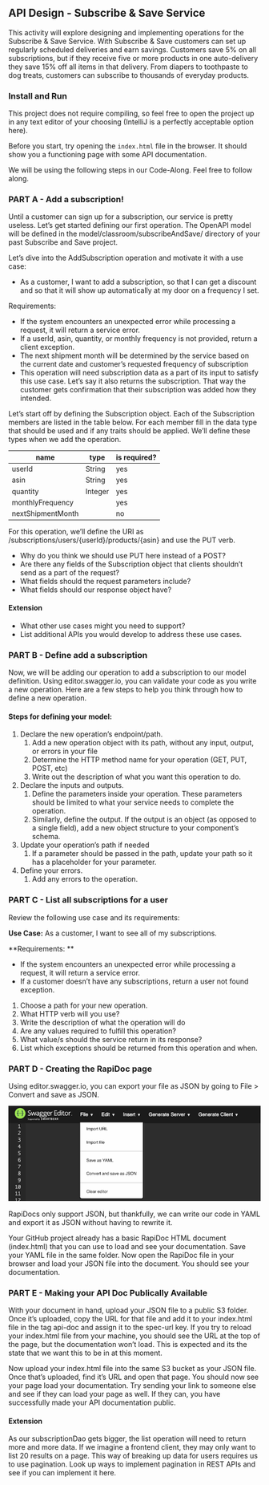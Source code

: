 ## API Design - Subscribe & Save Service

This activity will explore designing and implementing operations for the Subscribe & Save Service. With Subscribe & Save customers can set up regularly scheduled deliveries and earn savings. Customers save 5% on all subscriptions, but if they receive five or more products in one auto-delivery they save 15% off all items in that delivery. From diapers to toothpaste to dog treats, customers can subscribe to thousands of everyday products.

### Install and Run

This project does not require compiling, so feel free to open the project up in any text editor of your choosing (IntelliJ is a perfectly acceptable option here). 

Before you start, try opening the `index.html` file in the browser. It should show you a functioning page with some API documentation.

We will be using the following steps in our Code-Along. Feel free to follow along.

### PART A - Add a subscription!

Until a customer can sign up for a subscription, our service is pretty useless. Let’s get started defining our first operation. The OpenAPI model will be defined in the model/classroom/subscribeAndSave/ directory of your past Subscribe and Save project.

Let’s dive into the AddSubscription operation and motivate it with a use case:

- As a customer, I want to add a subscription, so that I can get a discount and so that it will show up automatically at my door on a frequency I set.

Requirements:

- If the system encounters an unexpected error while processing a request, it will return a service error.
- If a userId, asin, quantity, or monthly frequency is not provided, return a client exception.
- The next shipment month will be determined by the service based on the current date and customer’s requested frequency of subscription
- This operation will need subscription data as a part of its input to satisfy this use case. Let’s say it also returns the subscription. That way the customer gets confirmation that their subscription was added how they intended.

Let’s start off by defining the Subscription object. Each of the Subscription members are listed in the table below. For each member fill in the data type that should be used and if any traits should be applied. We’ll define these types when we add the operation.

| name   | type    | is required? |
|--------|---------|--------------|
|userId| String  | yes          |
|asin| String  | yes          |
|quantity| Integer | yes          |
|monthlyFrequency|| yes     |
|nextShipmentMonth|| no      |

For this operation, we’ll define the URI as /subscriptions/users/{userId}/products/{asin} and use the PUT verb. 
- Why do you think we should use PUT here instead of a POST?
- Are there any fields of the Subscription object that clients shouldn’t send as a part of the request?
- What fields should the request parameters include?
- What fields should our response object have?

#### Extension
- What other use cases might you need to support?
- List additional APIs you would develop to address these use cases.

### PART B - Define add a subscription

Now, we will be adding our operation to add a subscription to our model definition. Using editor.swagger.io, you can validate your code as you write a new operation. Here are a few steps to help you think through how to define a new operation.

#### Steps for defining your model:
1. Declare the new operation’s endpoint/path.
    1. Add a new operation object with its path, without any input, output, or errors in your file
    1. Determine the HTTP method name for your operation (GET, PUT, POST, etc)
    1. Write out the description of what you want this operation to do.
1. Declare the inputs and outputs.
    1. Define the parameters inside your operation. These parameters should be limited to what your service needs to complete the operation.
    1. Similarly, define the output. If the output is an object (as opposed to a single field), add a new object structure to your component’s schema.
1. Update your operation’s path if needed
    1. If a parameter should be passed in the path, update your path so it has a placeholder for your parameter.
1. Define your errors.
    1. Add any errors to the operation.

### PART C - List all subscriptions for a user

Review the following use case and its requirements:

**Use Case:** As a customer, I want to see all of my subscriptions. 

**Requirements: **

- If the system encounters an unexpected error while processing a request, it will return a service error.
- If a customer doesn’t have any subscriptions, return a user not found exception.

1. Choose a path for your new operation.
1. What HTTP verb will you use?
1. Write the description of what the operation will do
1. Are any values required to fulfill this operation?
1. What value/s should the service return in its response?
1. List which exceptions should be returned from this operation and when.

### PART D - Creating the RapiDoc page

Using editor.swagger.io, you can export your file as JSON by going to File > Convert and save as JSON.

 ![img1](/img1.png)

RapiDocs only support JSON, but thankfully, we can write our code in YAML and export it as JSON without having to rewrite it.

Your GitHub project already has a basic RapiDoc HTML document (index.html) that you can use to load and see your documentation. Save your YAML file in the same folder. Now open the RapiDoc file in your browser and load your JSON file into the document. You should see your documentation.

### PART E - Making your API Doc Publically Available

With your document in hand, upload your JSON file to a public S3 folder. Once it’s uploaded, copy the URL for that file and add it to your index.html file in the tag api-doc and assign it to the spec-url key. If you try to reload your index.html file from your machine, you should see the URL at the top of the page, but the documentation won’t load. This is expected and its the state that we want this to be in at this moment.

Now upload your index.html file into the same S3 bucket as your JSON file. Once that’s uploaded, find it’s URL and open that page. You should now see your page load your documentation. Try sending your link to someone else and see if they can load your page as well. If they can, you have successfully made your API documentation public.

#### Extension

As our subscriptionDao gets bigger, the list operation will need to return more and more data. If we imagine a frontend client, they may only want to list 20 results on a page. This way of breaking up data for users requires us to use pagination. Look up ways to implement pagination in REST APIs and see if you can implement it here.


